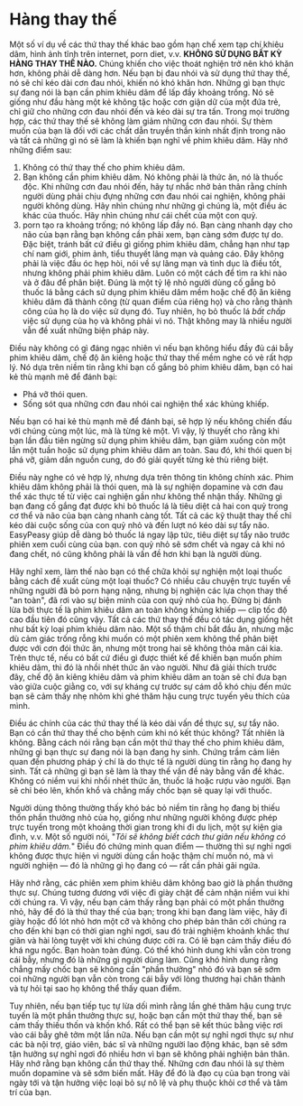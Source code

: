 # Hàng thay thế

Một số ví dụ về các thứ thay thế khác bao gồm hạn chế xem tạp chí khiêu dâm, hình ảnh tĩnh trên internet, porn diet, v.v. **KHÔNG SỬ DỤNG BẤT KỲ HÀNG THAY THẾ NÀO.** Chúng khiến cho việc thoát nghiện trở nên khó khăn hơn, không phải dễ dàng hơn. Nếu bạn bị đau nhói và sử dụng thứ thay thế, nó sẽ chỉ kéo dài cơn đau nhói, khiến nó khó khăn hơn. Những gì bạn thực sự đang nói là bạn cần phim khiêu dâm để lấp đầy khoảng trống. Nó sẽ giống như đầu hàng một kẻ không tặc hoặc cơn giận dữ của một đứa trẻ, chỉ giữ cho những cơn đau nhói đến và kéo dài sự tra tấn. Trong mọi trường hợp, các thứ thay thế sẽ không làm giảm những cơn đau nhói. Sự thèm muốn của bạn là đối với các chất dẫn truyền thần kinh nhất định trong não và tất cả những gì nó sẽ làm là khiến bạn nghĩ về phim khiêu dâm. Hãy nhớ những điểm sau:

1.  Không có thứ thay thế cho phim khiêu dâm.
2.  Bạn không cần phim khiêu dâm. Nó không phải là thức ăn, nó là thuốc độc. Khi những cơn đau nhói đến, hãy tự nhắc nhở bản thân rằng chính người dùng phải chịu đựng những cơn đau nhói cai nghiện, không phải người không dùng. Hãy nhìn chúng như những gì chúng là, một điều ác khác của thuốc. Hãy nhìn chúng như cái chết của một con quỷ.
3.  porn tạo ra khoảng trống; nó không lấp đầy nó. Bạn càng nhanh dạy cho não của bạn rằng bạn không cần phải xem, bạn càng sớm được tự do. Đặc biệt, tránh bất cứ điều gì giống phim khiêu dâm, chẳng hạn như tạp chí nam giới, phim ảnh, tiểu thuyết lãng mạn và quảng cáo. Đây không phải là việc đầu óc hẹp hòi, nói về sự lãng mạn và tình dục là điều tốt, nhưng không phải phim khiêu dâm. Luôn có một cách để tìm ra khi nào và ở đâu để phân biệt. Đúng là một tỷ lệ nhỏ người dùng cố gắng bỏ thuốc lá bằng cách sử dụng phim khiêu dâm mềm hoặc chế độ ăn kiêng khiêu dâm đã thành công (từ quan điểm của riêng họ) và cho rằng thành công của họ là do việc sử dụng đó. Tuy nhiên, họ bỏ thuốc lá *bất chấp* việc sử dụng của họ và không phải vì nó. Thật không may là nhiều người vẫn đề xuất những biện pháp này.

Điều này không có gì đáng ngạc nhiên vì nếu bạn không hiểu đầy đủ cái bẫy phim khiêu dâm, chế độ ăn kiêng hoặc thứ thay thế mềm nghe có vẻ rất hợp lý. Nó dựa trên niềm tin rằng khi bạn cố gắng bỏ phim khiêu dâm, bạn có hai kẻ thù mạnh mẽ để đánh bại:

* Phá vỡ thói quen.
* Sống sót qua những cơn đau nhói cai nghiện thể xác khủng khiếp.

Nếu bạn có hai kẻ thù mạnh mẽ để đánh bại, sẽ hợp lý nếu không chiến đấu với chúng cùng một lúc, mà là từng kẻ một. Vì vậy, lý thuyết cho rằng khi bạn lần đầu tiên ngừng sử dụng phim khiêu dâm, bạn giảm xuống còn một lần một tuần hoặc sử dụng phim khiêu dâm an toàn. Sau đó, khi thói quen bị phá vỡ, giảm dần nguồn cung, do đó giải quyết từng kẻ thù riêng biệt.

Điều này nghe có vẻ hợp lý, nhưng dựa trên thông tin không chính xác. Phim khiêu dâm không phải là thói quen, mà là sự nghiện dopamine và cơn đau thể xác thực tế từ việc cai nghiện gần như không thể nhận thấy. Những gì bạn đang cố gắng đạt được khi bỏ thuốc lá là tiêu diệt cả hai con quỷ trong cơ thể và não của bạn càng nhanh càng tốt. Tất cả các kỹ thuật thay thế chỉ kéo dài cuộc sống của con quỷ nhỏ và đến lượt nó kéo dài sự tẩy não. EasyPeasy giúp dễ dàng bỏ thuốc lá ngay lập tức, tiêu diệt sự tẩy não trước phiên xem cuối cùng của bạn. con quỷ nhỏ sẽ sớm chết và ngay cả khi nó đang chết, nó cũng không phải là vấn đề hơn khi bạn là người dùng.

Hãy nghĩ xem, làm thế nào bạn có thể chữa khỏi sự nghiện một loại thuốc bằng cách đề xuất cùng một loại thuốc? Có nhiều câu chuyện trực tuyến về những người đã bỏ porn hạng nặng, nhưng bị nghiện các lựa chọn thay thế "an toàn", đã rơi vào sự biện minh của con quỷ nhỏ của họ. Đừng bị đánh lừa bởi thực tế là phim khiêu dâm an toàn không khủng khiếp — clip tốc độ cao đầu tiên đó cũng vậy. Tất cả các thứ thay thế đều có tác dụng giống hệt như bất kỳ loại phim khiêu dâm nào. Một số thậm chí bắt đầu ăn, nhưng mặc dù cảm giác trống rỗng khi muốn có một phiên xem không thể phân biệt được với cơn đói thức ăn, nhưng một trong hai sẽ không thỏa mãn cái kia. Trên thực tế, nếu có bất cứ điều gì được thiết kế để khiến bạn muốn phim khiêu dâm, thì đó là nhồi nhét thức ăn vào người. Như đã giải thích trước đây, chế độ ăn kiêng khiêu dâm và phim khiêu dâm an toàn sẽ chỉ đưa bạn vào giữa cuộc giằng co, với sự kháng cự trước sự cám dỗ khó chịu đến mức bạn sẽ cảm thấy nhẹ nhõm khi ghé thăm hậu cung trực tuyến yêu thích của mình.

Điều ác chính của các thứ thay thế là kéo dài vấn đề thực sự, sự tẩy não. Bạn có cần thứ thay thế cho bệnh cúm khi nó kết thúc không? Tất nhiên là không. Bằng cách nói rằng bạn cần một thứ thay thế cho phim khiêu dâm, những gì bạn thực sự đang nói là bạn đang hy sinh. Chứng trầm cảm liên quan đến phương pháp ý chí là do thực tế là người dùng tin rằng họ đang hy sinh. Tất cả những gì bạn sẽ làm là thay thế vấn đề này bằng vấn đề khác. Không có niềm vui khi nhồi nhét thức ăn, thuốc lá hoặc rượu vào người. Bạn sẽ chỉ béo lên, khốn khổ và chẳng mấy chốc bạn sẽ quay lại với thuốc.

Người dùng thông thường thấy khó bác bỏ niềm tin rằng họ đang bị thiếu thốn phần thưởng nhỏ của họ, giống như những người không được phép trực tuyến trong một khoảng thời gian trong khi đi du lịch, một sự kiện gia đình, v.v. Một số người nói, "*Tôi sẽ không biết cách thư giãn nếu không có phim khiêu dâm.*" Điều đó chứng minh quan điểm — thường thì sự nghỉ ngơi không được thực hiện vì người dùng cần hoặc thậm chí muốn nó, mà vì người nghiện — đó là những gì họ đang có — rất cần phải gãi ngứa.

Hãy nhớ rằng, các phiên xem phim khiêu dâm không bao giờ là phần thưởng thực sự. Chúng tương đương với việc đi giày chật để cảm nhận niềm vui khi cởi chúng ra. Vì vậy, nếu bạn cảm thấy rằng bạn phải có một phần thưởng nhỏ, hãy để đó là thứ thay thế của bạn; trong khi bạn đang làm việc, hãy đi giày hoặc đồ lót nhỏ hơn một cỡ và không cho phép bản thân cởi chúng ra cho đến khi bạn có thời gian nghỉ ngơi, sau đó trải nghiệm khoảnh khắc thư giãn và hài lòng tuyệt vời khi chúng được cởi ra. Có lẽ bạn cảm thấy điều đó khá ngu ngốc. Bạn hoàn toàn đúng. Có thể khó hình dung khi vẫn còn trong cái bẫy, nhưng đó là những gì người dùng làm. Cũng khó hình dung rằng chẳng mấy chốc bạn sẽ không cần "phần thưởng" nhỏ đó và bạn sẽ sớm coi những người bạn vẫn còn trong cái bẫy với lòng thương hại chân thành và tự hỏi tại sao họ không thể thấy quan điểm.

Tuy nhiên, nếu bạn tiếp tục tự lừa dối mình rằng lần ghé thăm hậu cung trực tuyến là một phần thưởng thực sự, hoặc bạn cần một thứ thay thế, bạn sẽ cảm thấy thiếu thốn và khốn khổ. Rất có thể bạn sẽ kết thúc bằng việc rơi vào cái bẫy ghê tởm một lần nữa. Nếu bạn cần một sự nghỉ ngơi thực sự như các bà nội trợ, giáo viên, bác sĩ và những người lao động khác, bạn sẽ sớm tận hưởng sự nghỉ ngơi đó nhiều hơn vì bạn sẽ không phải nghiện bản thân. Hãy nhớ rằng bạn không cần thứ thay thế. Những cơn đau nhói là sự thèm muốn dopamine và sẽ sớm biến mất. Hãy để đó là đạo cụ của bạn trong vài ngày tới và tận hưởng việc loại bỏ sự nô lệ và phụ thuộc khỏi cơ thể và tâm trí của bạn.
